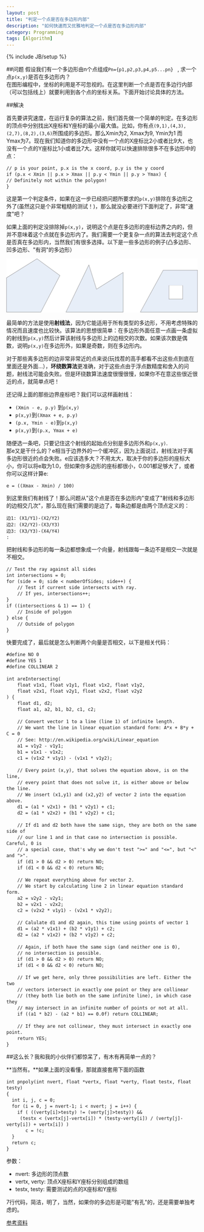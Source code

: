 ```yaml
---
layout: post
title: "判定一个点是否在多边形内部"
description: "如何快速而又优雅地判定一个点是否在多边形内部"
category: Programming
tags: [Algorithm]
---
```

{% include JB/setup %}


##问题 
假设我们有一个多边形由n个点组成`Pn={p1,p2,p3,p4,p5...pn} ` , 求一个点`p(x,y)`是否在多边形内？  
在图形编程中，坐标的利用是不可忽视的。在这里判断一个点是否在多边行内部（可以包括线上）就要利用到各个点的坐标关系。下面开始讨论具体的方法。

##解决  

首先要讲究速度，在运行复杂的算法之前，我们首先做一个简单的判定。在多边形的顶点中分别找出X座标和Y座标的最小/最大值。比如，你有点`(9,1),(4,3),(2,7),(8,2),(3,6)`所围成的多边形。那么Xmin为2, Xmax为9, Ymin为1 而 Ymax为7。现在我们知道你的多边形中没有一个点的X座标比2小或者比9大，也没有一个点的Y座标比1小或者比7大。这样你就可以快速排除很多不在多边形中的点：

	// p is your point, p.x is the x coord, p.y is the y coord
	if (p.x < Xmin || p.x > Xmax || p.y < Ymin || p.y > Ymax) {
	// Definitely not within the polygon!
	}

这是第一个判定条件，如果在这一步已经把问题所要求的`p(x,y)`排除在多边形之外了(虽然这只是个非常粗糙的测试！)，那么就没必要进行下面判定了，非常"速度"吧？  

如果上面的判定没排除掉`p(x,y)`，说明这个点是在多边形的座标边界之内的，但并不意味着这个点就在多边形内了。我们需要一个更复杂一点的算法去判定这个点是否真在多边形内，当然我们有很多选择。以下是一些多边形的例子(凸多边形、凹多边形、"有洞"的多边形）

![pic](/images/polygon.jpg)

最简单的方法是使用**射线法**，因为它能适用于所有类型的多边形，不用考虑特殊的情况而且速度也比较快。该算法的思想很简单：在多边形外面任意一点画一条虚拟的射线到`p(x,y)`然后计算该射线与多边形上的边相交的次数。如果该次数是偶数，说明`p(x,y)`在多边形外，如果是奇数，则在多边形内。

对于那些离多边形的边非常非常近的点来说(玩找茬的高手都看不出这些点到底在里面还是外面...），**环绕数算法**更准确，对于这些点由于浮点数精度和舍入的问题，射线法可能会失败。但是环绕数算法速度很慢很慢，如果你不在意这些很近很近的点，就简单点吧！

还记得上面的那些边界座标吧？我们可以这样画射线：

* `(Xmin - e, p.y)` 到`p(x,y)`
* `p(x,y)`到`(Xmax + e, p.y)` 
* `(p.x, Ymin - e)`到`p(x,y)`
* `p(x,y)`到`(p.x, Ymax + e)`

随便选一条吧，只要记住这个射线的起始点分别是多边形外和`p(x,y)`.  
那e又是干什么的？e相当于边界外的一个缓冲区，因为上面说过，射线法对于离多边形很近的点会失败。e应该选多大？不用太大，取决于你的多边形的座标大小，你可以将e取为1.0，但如果你多边形的座标都很小，0.001都足够大了，或者你可以这样计算e:

    e = ((Xmax - Xmin) / 100)

到这里我们有射线了！那么问题从"这个点是否在多边形内"变成了"射线和多边形的边相交几次"，那么现在我们需要的是边了，每条边都是由两个顶点定义的：

    边1: (X1/Y1)-(X2/Y2)
    边2: (X2/Y2)-(X3/Y3)
    边3: (X3/Y3)-(X4/Y4)
    :

把射线和多边形的每一条边都想象成一个向量，射线跟每一条边不是相交一次就是不相交。


	// Test the ray against all sides
	int intersections = 0;
	for (side = 0; side < numberOfSides; side++) {
	    // Test if current side intersects with ray.
	    // If yes, intersections++;
	}
	if ((intersections & 1) == 1) {
	    // Inside of polygon
	} else {
	    // Outside of polygon
	}


快要完成了，最后就是怎么判断两个向量是否相交，以下是相关代码：

	#define NO 0
	#define YES 1
	#define COLLINEAR 2
	
	int areIntersecting(
	    float v1x1, float v1y1, float v1x2, float v1y2,
	    float v2x1, float v2y1, float v2x2, float v2y2
	) {
	    float d1, d2;
	    float a1, a2, b1, b2, c1, c2;
	
	    // Convert vector 1 to a line (line 1) of infinite length.
	    // We want the line in linear equation standard form: A*x + B*y + C = 0
	    // See: http://en.wikipedia.org/wiki/Linear_equation
	    a1 = v1y2 - v1y1;
	    b1 = v1x1 - v1x2;
	    c1 = (v1x2 * v1y1) - (v1x1 * v1y2);
	
	    // Every point (x,y), that solves the equation above, is on the line,
	    // every point that does not solve it, is either above or below the line.
	    // We insert (x1,y1) and (x2,y2) of vector 2 into the equation above.
	    d1 = (a1 * v2x1) + (b1 * v2y1) + c1;
	    d2 = (a1 * v2x2) + (b1 * v2y2) + c1;
	
	    // If d1 and d2 both have the same sign, they are both on the same side of
	    // our line 1 and in that case no intersection is possible. Careful, 0 is
	    // a special case, that's why we don't test ">=" and "<=", but "<" and ">".
	    if (d1 > 0 && d2 > 0) return NO;
	    if (d1 < 0 && d2 < 0) return NO;
	
	    // We repeat everything above for vector 2.
	    // We start by calculating line 2 in linear equation standard form.
	    a2 = v2y2 - v2y1;
	    b2 = v2x1 - v2x2;
	    c2 = (v2x2 * v1y1) - (v2x1 * v2y2);
	
	    // Calulate d1 and d2 again, this time using points of vector 1
	    d1 = (a2 * v1x1) + (b2 * v1y1) + c2;
	    d2 = (a2 * v1x2) + (b2 * v1y2) + c2;
	
	    // Again, if both have the same sign (and neither one is 0),
	    // no intersection is possible.
	    if (d1 > 0 && d2 > 0) return NO;
	    if (d1 < 0 && d2 < 0) return NO;
	
	    // If we get here, only three possibilities are left. Either the two
	    // vectors intersect in exactly one point or they are collinear
	    // (they both lie both on the same infinite line), in which case they
	    // may intersect in an infinite number of points or not at all.
	    if ((a1 * b2) - (a2 * b1) == 0.0f) return COLLINEAR;
	
	    // If they are not collinear, they must intersect in exactly one point.
	    return YES;
	}


##这么长？我和我的小伙伴们都惊呆了，有木有再简单一点的？

**当然有。**如果上面的没看懂，那就直接套用下面的函数


	int pnpoly(int nvert, float *vertx, float *verty, float testx, float testy)
	{
	  int i, j, c = 0;
	  for (i = 0, j = nvert-1; i < nvert; j = i++) {
	    if ( ((verty[i]>testy) != (verty[j]>testy)) &&
	     (testx < (vertx[j]-vertx[i]) * (testy-verty[i]) / (verty[j]-verty[i]) + vertx[i]) )
	       c = !c;
	  }
	  return c;
	}

参数：

* nvert: 多边形的顶点数
* vertx, verty: 顶点X座标和Y座标分别组成的数组
* testx, testy: 需要测试的点的X座标和Y座标

7行代码，简洁，明了，当然，如果你的多边形是可能"有孔"的，还是需要单独考虑的。

[参考资料](http://www.ecse.rpi.edu/Homepages/wrf/Research/Short_Notes/pnpoly.html)
